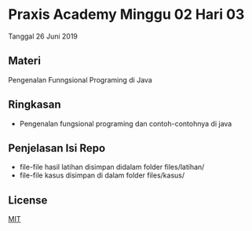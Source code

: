 # Praxis Academy Minggu 02 Hari 03
Tanggal 26 Juni 2019

## Materi
Pengenalan Funngsional Programing di Java

## Ringkasan
- Pengenalan fungsional programing dan contoh-contohnya di java

## Penjelasan Isi Repo
- file-file hasil latihan disimpan didalam folder files/latihan/
- file-file kasus disimpan di dalam folder files/kasus/

## License 
[MIT](http://opensource.org/licenses/MIT)
